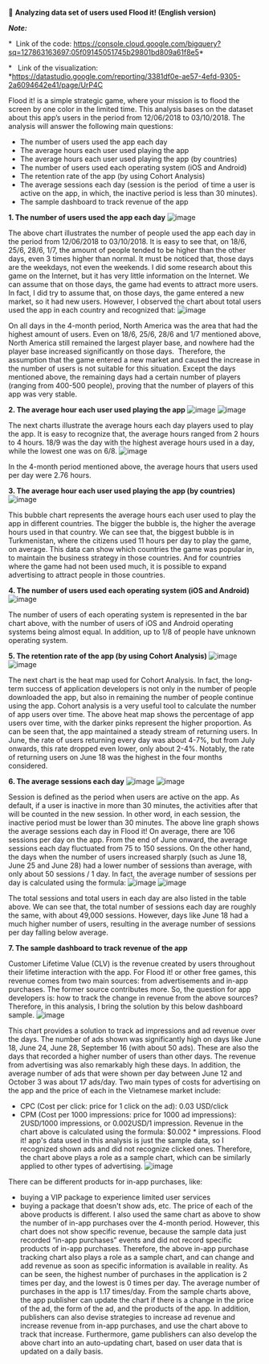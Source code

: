  👋 **Analyzing data set of users used Flood it! (English version)**
 
<!--- 👀 I’m interested in ...
- 🌱 I’m currently learning ...
- 💞️ I’m looking to collaborate on ...
- 📫 How to reach me ...--->

<!---
ngocanhp061/ngocanhp061 is a ✨ special ✨ repository because its `README.md` (this file) appears on your GitHub profile.
You can click the Preview link to take a look at your changes.
--->

_**Note:**_ 

*  Link of the code: https://console.cloud.google.com/bigquery?sq=127863163697:05f09145051745b29801bd809a61f8e5*

*   Link of the visualization: *https://datastudio.google.com/reporting/3381df0e-ae57-4efd-9305-2a6094642e41/page/UrP4C

Flood it! is a simple strategic game, where your mission is to flood the screen by one color in the limited time. This analysis bases on the dataset about this app’s users in the period from 12/06/2018 to 03/10/2018. The analysis will answer the following main questions:
- The number of users used the app each day
- The average hours each user used playing the app
- The average hours each user used playing the app (by countries)
- The number of users used each operating system (iOS and Android)
- The retention rate of the app (by using Cohort Analysis)
- The average sessions each day (session is the period  of time a user is active on the app, in which, the inactive period is less than 30 minutes).
- The sample dashboard to track revenue of the app

**1. The number of users used the app each day**
![image](https://user-images.githubusercontent.com/111174822/209472559-d9bb953a-9590-4d94-9d0b-910b7f16dbab.png)


The above chart illustrates the number of people used the app each day in the period from 12/06/2018 to 03/10/2018. It is easy to see that, on 18/6, 25/6, 28/6, 1/7, the amount of people tended to be higher than the other days, even 3 times higher than normal. It must be noticed that, those days are the weekdays, not even the weekends. I did some research about this game on the Internet, but it has very little information on the Internet. We can assume that on those days, the game had events to attract more users.
In fact, I did try to assume that, on those days, the game entered a new market, so it had new users. However, I observed the chart about total users used the app in each country and recognized that:
![image](https://user-images.githubusercontent.com/111174822/209472568-d665b590-3746-4a2f-8956-98ff35c74c45.png)


On all days in the 4-month period, North America was the area that had the highest amount of users. Even on 18/6, 25/6, 28/6 and 1/7 mentioned
above, North America still remained the largest player base, and nowhere had the player base increased significantly on those days.  Therefore, the assumption that the game entered a new market and caused the increase in the number of users is not suitable for this situation.
Except the days mentioned above, the remaining days had a certain number of players (ranging from 400-500 people), proving that the number of players of this app was very stable.

**2. The average hour each user used playing the app**
![image](https://user-images.githubusercontent.com/111174822/209472631-dd09c5a6-065f-444e-a135-b66caf1328b9.png)
![image](https://user-images.githubusercontent.com/111174822/209472635-15df5ebb-330b-4d42-b811-f731d44d108f.png)


The next charts illustrate the average hours each day players used to play the app. It is easy to recognize that, the average hours ranged from 2 hours to 4 hours. 18/9 was the day with the highest average hours used in a day, while the lowest one was on 6/8.
![image](https://user-images.githubusercontent.com/111174822/209472640-fcfe7380-6f55-4ee3-9ca8-0662fb7a758a.png)


In the 4-month period mentioned above, the average hours that users used per day were 2.76 hours.

**3. The average hour each user used playing the app (by countries)**
![image](https://user-images.githubusercontent.com/111174822/209472651-f65063a3-10d0-4491-a546-322b456208fb.png)


This bubble chart represents the average hours each user used to play the app in different countries. The bigger the bubble is, the higher the average hours used in that country. We can see that, the biggest bubble is in Turkmenistan, where the citizens used 11 hours per day to play the game, on average. This data can show which countries the game was popular in, to maintain the business strategy in those countries. And for countries where the game had not been used much, it is possible to expand advertising to attract people in those countries.

**4. The number of users used each operating system (iOS and Android)**
![image](https://user-images.githubusercontent.com/111174822/209472656-0412e39f-5fc3-4930-8af0-772350ccc097.png)


The number of users of each operating system is represented in the bar chart above, with the number of users of iOS and Android operating systems being almost equal. In addition, up to 1/8 of people have unknown operating system.

**5. The retention rate of the app (by using Cohort Analysis)**
![image](https://user-images.githubusercontent.com/111174822/209472659-38ceb9c6-7470-446e-aa2b-aca4a18dcfeb.png)
![image](https://user-images.githubusercontent.com/111174822/209472668-a1450ca1-e99c-4848-bd7c-d4489050f580.png)



The next chart is the heat map used for Cohort Analysis. In fact, the long-term success of application developers is not only in the number of people downloaded the app, but also in remaining the number of people continue using the app. Cohort analysis is a very useful tool to calculate the number of app users over time.
The above heat map shows the percentage of app users over time, with the darker pinks represent the higher proportion. As can be seen that, the app maintained a steady stream of returning users. In June, the rate of users returning every day was about 4-7%, but from July onwards, this rate dropped even lower, only about 2-4%. Notably, the rate of returning users on June 18 was the highest in the four months considered.

**6. The average sessions each day**
![image](https://user-images.githubusercontent.com/111174822/209472670-7f1287b1-912e-4dd2-9eb1-d0a0adcd03d8.png)
![image](https://user-images.githubusercontent.com/111174822/209472671-b336a9b4-81ee-40d8-b6d4-c13f368033df.png)




Session is defined as the period when users are active on the app. As default, if a user is inactive in more than 30 minutes, the activities after that will be counted in the new session. In other word, in each session, the inactive period must be lower than 30 minutes.
The above line graph shows the average sessions each day in Flood it! On average, there are 106 sessions per day on the app. From the end of June onward, the average sessions each day fluctuated from 75 to 150 sessions. On the other hand, the days when the number of users increased sharply (such as June 18, June 25 and June 28) had a lower number of sessions than average, with only about 50 sessions / 1 day. In fact, the average number of sessions per day is calculated using the formula:
![image](https://user-images.githubusercontent.com/111174822/209472684-f3fb252c-6e1a-4ac6-899b-9407c78a2b22.png)
![image](https://user-images.githubusercontent.com/111174822/209472698-49833d19-4cf3-4557-8be6-0f47065203ff.png)




The total sessions and total users in each day are also listed in the table above. We can see that, the total number of sessions each day are roughly the same, with about 49,000 sessions. However, days like June 18 had a much higher number of users, resulting in the average number of sessions per day falling below average.

**7. The sample dashboard to track revenue of the app**

Customer Lifetime Value (CLV) is the revenue created by users throughout their lifetime interaction with the app. For Flood it! or other free games, this revenue comes from two main sources: from advertisements and in-app purchases. The former source contributes more. So, the question for app developers is: how to track the change in revenue from the above sources?
Therefore, in this analysis, I bring the solution by this below dashboard sample.
![image](https://user-images.githubusercontent.com/111174822/209472704-28f2c34a-68fa-403e-b516-7793538f2f23.png)


This chart provides a solution to track ad impressions and ad revenue over the days. The number of ads shown was significantly high on days like June 18, June 24, June 28, September 16 (with about 50 ads). These are also the days that recorded a higher number of users than other days. The revenue from advertising was also remarkably high these days. In addition, the average number of ads that were shown per day between June 12 and October 3 was about 17 ads/day.
Two main types of costs for advertising on the app and the price of each in the Vietnamese market include:
+ CPC (Cost per click: price for 1 click on the ad): 0.03 USD/click
+ CPM (Cost per 1000 impressions: price for 1000 ad impressions): 2USD/1000 impressions, or 0.002USD/1 impression.
Revenue in the chart above is calculated using the formula: $0.002 * impressions. Flood it! app's data used in this analysis is just the sample data, so I recognized shown ads and did not recognize clicked ones. Therefore, the chart above plays a role as a sample chart, which can be similarly applied to other types of advertising.
![image](https://user-images.githubusercontent.com/111174822/209472741-4851994b-61dc-4a9b-9d77-889d338b744d.png)


There can be different products for in-app purchases, like:
+ buying a VIP package to experience limited user services
+ buying a package that doesn't show ads, etc.
The price of each of the above products is different. I also used the same chart as above to show the number of in-app purchases over the 4-month period. However, this chart does not show specific revenue, because the sample data just recorded “in-app purchases” events and did not record specific products of in-app purchases.
Therefore, the above in-app purchase tracking chart also plays a role as a
sample chart, and can change and add revenue as soon as specific information is available in reality. As can be seen, the highest number of purchases in the application is 2 times per day, and the lowest is 0 times per day. The average number of purchases in the app is 1.17 times/day.
From the sample charts above, the app publisher can update the chart if there is a change in the price of the ad, the form of the ad, and the products of the app. In addition, publishers can also devise strategies to increase ad revenue and increase revenue from in-app purchases, and use the chart above to track that increase. Furthermore, game publishers can also develop the above chart into an auto-updating chart, based on user data that is updated on a daily basis.
